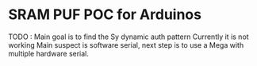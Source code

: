 # SRAM PUF POC for Arduinos

TODO :
Main goal is to find the Sy dynamic auth pattern
Currently it is not working
Main suspect is software serial, next step is to use a Mega with multiple hardware serial.